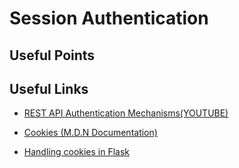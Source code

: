 # Session Authentication

## Useful Points

## Useful Links

- [REST API Authentication Mechanisms(YOUTUBE)](https://www.youtube.com/watch?v=501dpx2IjGY)

- [Cookies (M.D.N Documentation)](https://developer.mozilla.org/en-US/docs/Web/HTTP/Headers/Cookie)

- [Handling cookies in Flask](https://flask.palletsprojects.com/en/1.1.x/quickstart/#cookies)
